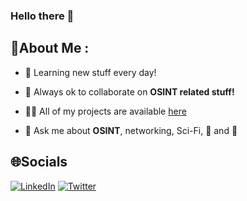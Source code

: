 ### Hello there 👋

## 💫About Me :

- 🌱 Learning new stuff every day!

- 👯 Always ok to collaborate on **OSINT related stuff!**

- 👨‍💻 All of my projects are available [here](https://github.com/K2SOsint?tab=repositories)

- 💬 Ask me about **OSINT**, networking, Sci-Fi, :pizza: and :beers: 

## 🌐Socials
[![LinkedIn](https://img.shields.io/badge/LinkedIn-%230077B5.svg?logo=linkedin&logoColor=white)](https://linkedin.com/in/henribeek) [![Twitter](https://img.shields.io/badge/Twitter-%231DA1F2.svg?logo=Twitter&logoColor=white)](https://twitter.com/k_2sosint) 

